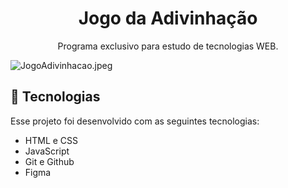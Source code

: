 <h1 align="center"> Jogo da Adivinhação</h1>

<p align="center">
Programa exclusivo para estudo de tecnologias WEB.
</p>
<img src="https://img.hotimg.com/JogoAdivinhacao.jpeg" alt="JogoAdivinhacao.jpeg" border="0" />

## 🚀 Tecnologias

Esse projeto foi desenvolvido com as seguintes tecnologias:

- HTML e CSS
- JavaScript
- Git e Github
- Figma
